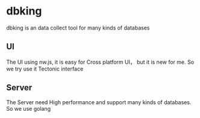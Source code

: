 # dbking
dbking is an data collect tool for many kinds of databases

## UI
The UI using nw.js, it is easy for Cross platform UI， but it is new for me. So we try use it Tectonic interface

## Server
The Server need High performance and support many kinds of databases. So we use golang 
